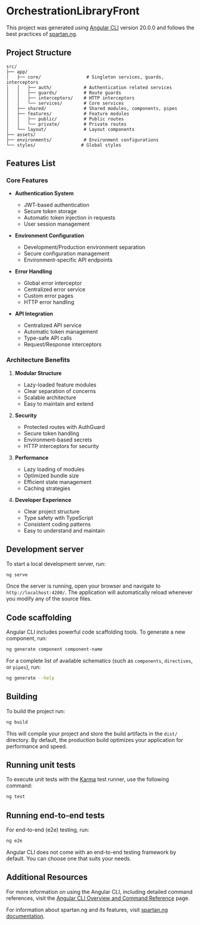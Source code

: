 # OrchestrationLibraryFront

This project was generated using [Angular CLI](https://github.com/angular/angular-cli) version 20.0.0 and follows the best practices of [spartan.ng](https://spartan.ng/).

## Project Structure

```
src/
├── app/
│   ├── core/                 # Singleton services, guards, interceptors
│   │   ├── auth/            # Authentication related services
│   │   ├── guards/          # Route guards
│   │   ├── interceptors/    # HTTP interceptors
│   │   └── services/        # Core services
│   ├── shared/              # Shared modules, components, pipes
│   ├── features/            # Feature modules
│   │   ├── public/          # Public routes
│   │   └── private/         # Private routes
│   └── layout/              # Layout components
├── assets/
├── environments/            # Environment configurations
└── styles/                 # Global styles
```

## Features List

### Core Features

- **Authentication System**

  - JWT-based authentication
  - Secure token storage
  - Automatic token injection in requests
  - User session management

- **Environment Configuration**

  - Development/Production environment separation
  - Secure configuration management
  - Environment-specific API endpoints

- **Error Handling**

  - Global error interceptor
  - Centralized error service
  - Custom error pages
  - HTTP error handling

- **API Integration**
  - Centralized API service
  - Automatic token management
  - Type-safe API calls
  - Request/Response interceptors

### Architecture Benefits

1. **Modular Structure**

   - Lazy-loaded feature modules
   - Clear separation of concerns
   - Scalable architecture
   - Easy to maintain and extend

2. **Security**

   - Protected routes with AuthGuard
   - Secure token handling
   - Environment-based secrets
   - HTTP interceptors for security

3. **Performance**

   - Lazy loading of modules
   - Optimized bundle size
   - Efficient state management
   - Caching strategies

4. **Developer Experience**
   - Clear project structure
   - Type safety with TypeScript
   - Consistent coding patterns
   - Easy to understand and maintain

## Development server

To start a local development server, run:

```bash
ng serve
```

Once the server is running, open your browser and navigate to `http://localhost:4200/`. The application will automatically reload whenever you modify any of the source files.

## Code scaffolding

Angular CLI includes powerful code scaffolding tools. To generate a new component, run:

```bash
ng generate component component-name
```

For a complete list of available schematics (such as `components`, `directives`, or `pipes`), run:

```bash
ng generate --help
```

## Building

To build the project run:

```bash
ng build
```

This will compile your project and store the build artifacts in the `dist/` directory. By default, the production build optimizes your application for performance and speed.

## Running unit tests

To execute unit tests with the [Karma](https://karma-runner.github.io) test runner, use the following command:

```bash
ng test
```

## Running end-to-end tests

For end-to-end (e2e) testing, run:

```bash
ng e2e
```

Angular CLI does not come with an end-to-end testing framework by default. You can choose one that suits your needs.

## Additional Resources

For more information on using the Angular CLI, including detailed command references, visit the [Angular CLI Overview and Command Reference](https://angular.dev/tools/cli) page.

For information about spartan.ng and its features, visit [spartan.ng documentation](https://spartan.ng/).
